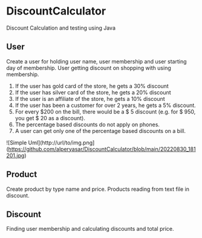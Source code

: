 # DiscountCalculator
 Discount Calculation and testing using Java
 
## User
 Create a user for holding user name, user membership and user starting day of membership.
 User getting discount on shopping with using membership. 
 1.	If the user has gold card of the store, he gets a 30% discount
 2.	If the user has silver card of the store, he gets a 20% discount
 3. If the user is an affiliate of the store, he gets a 10% discount
 4. If the user has been a customer for over 2 years, he gets a 5% discount.
 5. For every $200 on the bill, there would be a $ 5 discount (e.g. for $ 950, you get $ 20 as a discount).
 6. The percentage based discounts do not apply on phones.
 7. A user can get only one of the percentage based discounts on a bill.

![Simple Uml](http://url/to/img.png](https://github.com/alperyasar/DiscountCalculator/blob/main/20220830_181201.jpg)

## Product
 Create product by type name and price.
 Products reading from text file in discount. 
 
## Discount
 Finding user membership and calculating discounts and total price.

